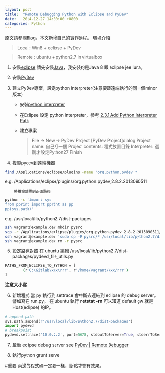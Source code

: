 ```yaml
---
layout: post
title:  "Remote Debugging Python with Eclipse and PyDev"
date:   2014-12-27 14:30:00 +0800
categories: Python
---
```


原文請參閱[Blog][1]，本文新增自己的實作過程。
環境介紹
> Local : Win8 + eclipse + PyDev

> Remote : ubuntu + python2.7 in virtualbox

1. 安裝[eclipse][2]
請先安裝[Java][3]，我安裝的是Java 8 跟 eclipse jee luna。

2. 安裝[PyDev][4]

3. 建立PyDev專案，設定python interpreter(注意要跟遠端執行的同一個minor版本)
    - 安裝[python interpreter][5]
    - 在Eclipse 設定 python interpreter，參考 [2.3.1 Add Python Interpreter Path ][6]
    - 建立專案

        > File -> New -> PyDev Project
      > [PyDev Project]dialog
      > Project name: 自己打一個
      > Project contents: 程式放置目錄
      > Interpreter: 選剛才設定Python27
      > Finish

4. 複製pydev到遠端機器
```sh
find /Applications/eclipse/plugins -name 'org.python.pydev_*'
```
e.g. /Applications/eclipse/plugins/org.python.pydev_2.8.2.2013090511

        將檔案放置到正確路徑
```sh
python -c "import sys
from pprint import pprint as pp
pp(sys.path)"
```
e.g. /usr/local/lib/python2.7/dist-packages
```sh
ssh vagrant@example.dev mkdir pysrc
scp -r /Applications/eclipse/plugins/org.python.pydev_2.8.2.2013090511/pysrc/* vagrant@example.dev:pysrc
ssh vagrant@example.dev 'sudo cp -R pysrc/* /usr/local/lib/python2.7/dist-packages/'
ssh vagrant@example.dev rm -r pysrc
```

5. 設定路徑對照
在 ubuntu 編輯 /usr/local/lib/python2.7/dist-packages/pydevd_file_utils.py
```sh
PATHS_FROM_ECLIPSE_TO_PYTHON = [
        (r'C:\Gitlab\xxx\rrr', r'/home/vagrant/xxx/rrr')
]
```
**注意大小寫**

6. 新增程式
當 py 執行到 settrace 會中斷去連結到 eclipse 的 debug server。 譬如寫在 run.py。
在 ubuntu 執行 **netstat -rn** 可以知道 default gw 就是 Host(eclipse) 的IP。
```py
# append path
sys.path.append(r'/usr/local/lib/python2.7/dist-packages')
import pydevd
# breakpoint
pydevd.settrace('10.0.2.2', port=5678, stdoutToServer=True, stderrToServer=True)
```

7. 啟動 eclipse debug server
see [PyDev | Remote Debugger][1]

8. 執行python
grunt serve

#重要
兩邊的程式碼一定要一樣，斷點才會有效果。

[1]: http://brianfisher.name/content/remote-debugging-python-eclipse-and-pydev
[2]: https://eclipse.org/
[3]: http://www.oracle.com/technetwork/java/javase/downloads/jdk8-downloads-2133151.html
[4]: http://pydev.org/manual_101_install.html
[5]: https://www.python.org/downloads/
[6]: http://kodi.wiki/view/HOW-TO:Debug_Python_Scripts_with_Eclipse

